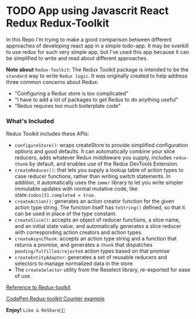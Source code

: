 # TODO App using Javascrit React Redux Redux-Toolkit

In this Repo I'm trying to make a good comparison between different approaches of developing react app
in a simple todo-app. It may be overkill to use redux for such very simple app, but I've used this app because it can be simplified to write and read about different approaches.

**Note about** `Redux-Toolkit`:
The Redux Toolkit package is intended to be the `standard` way to write `Redux logic`. It was originally created to help address three common concerns about Redux:

- "Configuring a Redux store is too complicated"
- "I have to add a lot of packages to get Redux to do anything useful"
- "Redux requires too much boilerplate code"

### What's Included

Redux Toolkit includes these APIs:

- `configureStore()`: wraps createStore to provide simplified configuration options and good defaults. It can automatically combine your slice reducers, adds whatever Redux middleware you supply, includes `redux-thunk` by default, and enables use of the Redux DevTools Extension.
- `createReducer()`: that lets you supply a lookup table of action types to case reducer functions, rather than writing switch statements. In addition, it automatically uses the `immer` library to let you write simpler immutable updates with normal mutative code, like state.`todos[3].completed = true`.
- `createAction()`: generates an action creator function for the given action type string. The function itself has `toString()` defined, so that it can be used in place of the type constant.
- `createSlice()`: accepts an object of reducer functions, a slice name, and an initial state value, and automatically generates a slice reducer with corresponding action creators and action types.
- `createAsyncThunk`: accepts an action type string and a function that returns a promise, and generates a `thunk` that dispatches `pending/fulfilled/rejected` action types based on that promise
- `createEntityAdapter`: generates a set of reusable reducers and selectors to manage normalized data in the store
- The `createSelector` utility from the Reselect library, re-exported for ease of use.

[Reference to Redux-toolkit](https://redux-toolkit.js.org/introduction/getting-started)

[CodePen Redux-toolkit Counter example](https://codesandbox.io/s/github/reduxjs/redux-essentials-counter-example/tree/master/?from-embed)

**Enjoy!** `Like & ReShare🌹😘`

